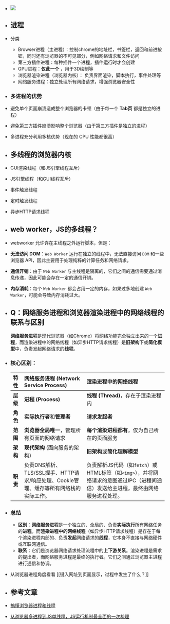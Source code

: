 - ![](https://p9-juejin.byteimg.com/tos-cn-i-k3u1fbpfcp/0a8d76c9f5cf445bb752b61eed7a99a5~tplv-k3u1fbpfcp-zoom-in-crop-mark:1512:0:0:0.awebp?)
- ## 进程
- 分类
	- Browser进程（主进程）：控制chrome的地址栏，书签栏，返回和前进按钮，同时还有浏览器的不可见部分，例如网络请求和文件访问
	- 第三方插件进程：每种插件一个进程，插件运行时才会创建
	- GPU进程：**仅此一个** ，用于3D绘制等
	- 浏览器渲染进程（浏览器内核）： 负责界面渲染，脚本执行，事件处理等
	- 网络服务进程：独立处理所有网络请求，增强浏览器安全性
- ### 多进程的优势
- 避免单个页面崩溃造成整个浏览器的卡顿（由于每一个 **Tab页** 都是独立的进程）
- 避免第三方插件崩溃影响整个浏览器（由于第三方插件是独立的进程）
- 多进程充分利用多核优势（现在的 CPU 性能都很高）
- ## 多线程的浏览器内核
- GUI渲染线程（和JS引擎线程互斥）
- JS引擎线程（和GUI线程互斥）
- 事件触发线程
- 定时触发线程
- 异步HTTP请求线程
- ## web worker，JS的多线程？
- webworker 允许许在主线程之外运行脚本，但是：
- **无法访问 DOM**：`Web Worker` 运行在独立的线程中，无法直接访问 `DOM` 和一些浏览器 API，因此主要用于处理纯粹的计算任务和网络请求。
- **通信开销**：由于 `Web Worker` 与主线程是隔离的，它们之间的通信需要通过消息传递，因此可能会存在一定的通信开销。
- **内存消耗**：每个 `Web Worker` 都会占用一定的内存，如果过多地创建 `Web Worker`，可能会导致内存消耗过大。
- ## Q：网络服务进程和浏览器渲染进程中的网络线程的联系与区别
  **网络服务进程**是现代浏览器（如Chrome）将网络功能完全独立出来的一个**进程**，而渲染进程中的网络线程（如异步HTTP请求线程）是**旧架构**下或**简化模型**中，负责发起网络请求的**线程**。
- ### 核心区别：
  | 特性 | 网络服务进程 (Network Service Process) | 渲染进程中的网络线程 |
  | :--- | :--- | :--- |
  | **层级** | **进程 (Process)** | **线程 (Thread)**，存在于渲染进程内 |
  | **角色** | **实际执行者**和**管理者** | **请求发起者** |
  | **范围** | **浏览器全局唯一**，管理所有页面的网络请求 | **每个渲染进程都有**，仅为自己所在的页面服务 |
  | **架构** | **现代架构** (面向服务的架构) | **旧架构**或**简化理解模型** |
  | **职责** | 负责DNS解析、TLS/SSL握手、HTTP请求/响应处理、Cookie管理、缓存等所有网络栈的实际工作。 | 负责解析JS代码（如`fetch`）或HTML标签（如`<img>`），并将网络请求的意图通过IPC（进程间通信）发送给主进程，最终由网络服务进程处理。 |
- ### 总结
  
  *   **区别**：**网络服务进程**是一个独立的、全局的、负责**实际执行**所有网络任务的**进程**。而**渲染进程中的网络线程**（如异步HTTP请求线程）是存在于每个渲染进程内部的、负责**发起**网络请求的**线程**，它本身不直接与网络硬件或互联网通信。
  *   **联系**：它们是浏览器网络请求处理流程中的**上下游关系**。渲染进程是需求的提出者，而网络服务进程是最终的执行者。它们之间通过浏览器主进程进行通信和协调。
- 从浏览器进程角度看看 [[键入网址到页面显示，过程中发生了什么？]]
- ## 参考文章
- [搞懂浏览器进程和线程](https://juejin.cn/post/7053974933931556900)
- [从浏览器多进程到JS单线程，JS运行机制最全面的一次梳理](https://juejin.cn/post/6844903553795014663)
